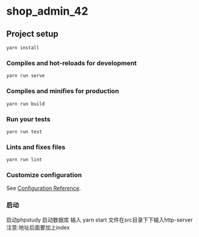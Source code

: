 # shop_admin_42

## Project setup
```
yarn install
```

### Compiles and hot-reloads for development
```
yarn run serve
```

### Compiles and minifies for production
```
yarn run build
```

### Run your tests
```
yarn run test
```

### Lints and fixes files
```
yarn run lint
```

### Customize configuration
See [Configuration Reference](https://cli.vuejs.org/config/).
### 启动
启动phpstudy
启动数据库  输入 yarn start
文件在src目录下下输入http-server  注意:地址后面要加上index

